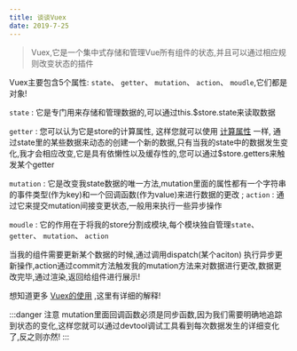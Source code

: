 ```yaml
---
title: 谈谈Vuex
date: 2019-7-25
---
```


>Vuex,它是一个集中式存储和管理Vue所有组件的状态,并且可以通过相应规则改变状态的插件

Vuex主要包含5个属性: `state`、 `getter`、 `mutation`、 `action`、 `moudle`,它们都是对象!

`state` : 它是专门用来存储和管理数据的,可以通过this.$store.state来读取数据

`getter` : 您可以认为它是store的计算属性, 这样您就可以使用 [计算属性](https://www.yjdzm.com/article/Vue/interview/computed%E5%92%8Cwatch%E7%9A%84%E5%8C%BA%E5%88%AB.html) 一样, 通过state里的某些数据来动态的创建一个新的数据,只有当我的state中的数据发生变化,我才会相应改变,它是具有依懒性以及缓存性的,您可以通过$store.getters来触发某个getter

`mutation` : 它是改变我state数据的唯一方法,mutation里面的属性都有一个字符串的事件类型(作为key)和一个回调函数(作为value)来进行数据的更改
;
`action` : 通过它来提交mutation间接变更状态,一般用来执行一些异步操作

`moudle` : 它的作用在于将我的store分割成模块,每个模块独自管理`state`、 `getter`、 `mutation`、 `action`

当我的组件需要更新某个数据的时候,通过调用dispatch(某个aciton) 执行异步更新操作,action通过commit方法触发我的mutation方法来对数据进行更改,数据更改完毕,通过渲染,返回给组件进行展示!

想知道更多 [Vuex的使用](https://www.yjdzm.com/note/Vue/basic/Vuex%E7%9A%84%E4%BD%BF%E7%94%A8.html) ,这里有详细的解释!
                                                                                                                                                                                                                                                                                                                                                                                                                                                                                                                                                                                                                                                                                                                                                                                                                                                                                                                                                                                                                                                                                                                                                                                                                                                                                                                                                                                                                                                                                                                                                                                                                                                                                                                                                                                                                                                                                                                                                                                                                                                                                                                                                                                                                                                                                                                                                                                                                                                                                                                                                           
:::danger 注意
mutation里面回调函数必须是同步函数,因为我们需要明确地追踪到状态的变化,这样您就可以通过devtool调试工具看到每次数据发生的详细变化了,反之则亦然!
:::



